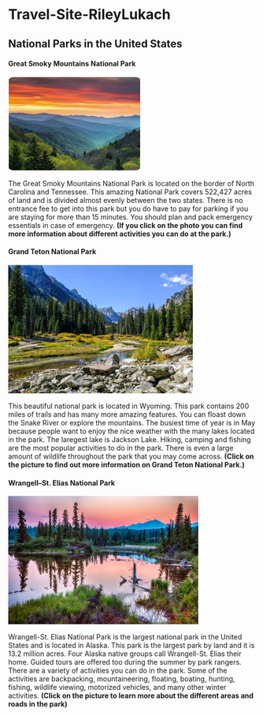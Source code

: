 # Travel-Site-RileyLukach
<!DOCTYPE html>
<html>
  <title>Link Css to HTML</title>
    <link rel="sylesheet" type="text/css" href="styles.css">
  <h2>National Parks in the United States</h2>
  <h4>Great Smoky Mountains National Park</h4>
<p><a href="https://www.explorebrysoncity.com/things-to-do/great-smoky-mountains-national-park/"><img src="great.png.png" alt="great"></a></p>
<p>The Great Smoky Mountains National Park is located on the border of North Carolina and Tennessee. This amazing National Park covers 522,427 acres of land and is divided almost evenly between the two states. There is no entrance fee to get into this park but you do have to pay for parking if you are staying for more than 15 minutes. You should plan and pack emergency essentials in case of emergency. <strong>(If you click on the photo you can find more information about different activities you can do at the park.)</strong></p>


<h4>Grand Teton National Park</h4>
<p><a href="https://www.nps.gov/grte/index.htm"><img src="grand.png.png" alt="grand"></a></p>
<p>This beautiful national park is located in Wyoming. This park contains 200 miles of trails and has many more amazing features. You can floast down the Snake River or explore the mountains. The busiest time of year is in May because people want to enjoy the nice weather with the many lakes located in the park. The laregest lake is Jackson Lake. Hiking, camping and fishing are the most popular activities to do in the park. There is even a large amount of wildlife throughout the park that you may come across. <strong>(Click on the picture to find out more information on Grand Teton National Park.)</strong></p>


<h4>Wrangell–St. Elias National Park</h4>
<p><a href="https://www.nps.gov/wrst/index.htm"><img src="alaska.png.png" alt="alaska"></a></p>
<p>Wrangell-St. Elias National Park is the largest national park in the United States and is located in Alaska. This park is the largest park by land and it is 13.2 million acres. Four Alaska native groups call Wrangell-St. Elias their home. Guided tours are offered too during the summer by park rangers. There are a variety of activities you can do in the park. Some of the activities are backpacking, mountaineering, floating, boating, hunting, fishing, wildlife viewing, motorized vehicles, and many other winter activities. <strong>(Click on the picture to learn more about the different areas and roads in the park)</strong></p>

